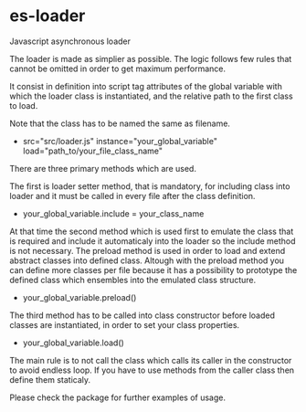 # es-loader
Javascript asynchronous loader

The loader is made as simplier as possible.
The logic follows few rules that cannot be omitted in order to get maximum performance.

It consist in definition into script tag attributes of the global variable with which the 
loader class is instantiated, and the relative path to the first class to load.

Note that the class has to be named the same as filename.

* src="src/loader.js" instance="your_global_variable" load="path_to/your_file_class_name"

There are three primary methods which are used.

The first is loader setter method, that is mandatory, for including class into loader
and it must be called in every file after the class definition.

* your_global_variable.include = your_class_name

At that time the second method which is used first to emulate the class that is required and include 
it automaticaly into the loader so the include method is not necessary.
The preload method is used in order to load and extend abstract classes into defined class.
Altough with the preload method you can define more classes per file because it has a possibility 
to prototype the defined class which ensembles into the emulated class structure. 

* your_global_variable.preload()

The third method has to be called into class constructor before loaded classes are instantiated, 
in order to set your class properties.

* your_global_variable.load()

The main rule is to not call the class which calls its caller in the constructor to avoid endless loop.
If you have to use methods from the caller class then define them staticaly.

Please check the package for further examples of usage.



